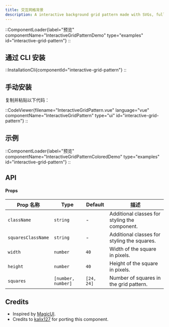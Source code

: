 ```yaml
---
title: 交互网格背景
description: A interactive background grid pattern made with SVGs, fully customizable.
---
```


::ComponentLoader{label="预览" componentName="InteractiveGridPatternDemo" type="examples" id="interactive-grid-pattern"}
::

## 通过 CLI 安装

::InstallationCli{componentId="interactive-grid-pattern"}
::

## 手动安装

复制并粘贴以下代码：

::CodeViewer{filename="InteractiveGridPattern.vue" language="vue" componentName="InteractiveGridPattern" type="ui" id="interactive-grid-pattern"}
::

## 示例

::ComponentLoader{label="预览" componentName="InteractiveGridPatternColoredDemo" type="examples" id="interactive-grid-pattern"}
::

## API

#### Props

| Prop 名称          | Type               | Default    | 描述                                          |
| ------------------ | ------------------ | ---------- | --------------------------------------------- |
| `className`        | `string`           | -          | Additional classes for styling the component. |
| `squaresClassName` | `string`           | -          | Additional classes for styling the squares.   |
| `width`            | `number`           | `40`       | Width of the square in pixels.                |
| `height`           | `number`           | `40`       | Height of the square in pixels.               |
| `squares`          | `[number, number]` | `[24, 24]` | Number of squares in the grid pattern.        |

## Credits

- Inspired by [MagicUI](https://magicui.design/docs/components/interactive-grid-pattern).
- Credits to [kalix127](https://github.com/kalix127) for porting this component.
